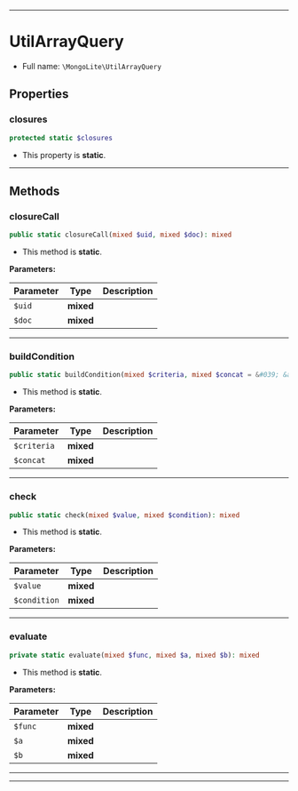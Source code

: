 ***

# UtilArrayQuery

* Full name: `\MongoLite\UtilArrayQuery`

## Properties

### closures

```php
protected static $closures
```

* This property is **static**.

***

## Methods

### closureCall

```php
public static closureCall(mixed $uid, mixed $doc): mixed
```

* This method is **static**.

**Parameters:**

| Parameter | Type | Description |
|-----------|------|-------------|
| `$uid` | **mixed** |  |
| `$doc` | **mixed** |  |

***

### buildCondition

```php
public static buildCondition(mixed $criteria, mixed $concat = &#039; &amp;&amp; &#039;): mixed
```

* This method is **static**.

**Parameters:**

| Parameter | Type | Description |
|-----------|------|-------------|
| `$criteria` | **mixed** |  |
| `$concat` | **mixed** |  |

***

### check

```php
public static check(mixed $value, mixed $condition): mixed
```

* This method is **static**.

**Parameters:**

| Parameter | Type | Description |
|-----------|------|-------------|
| `$value` | **mixed** |  |
| `$condition` | **mixed** |  |

***

### evaluate

```php
private static evaluate(mixed $func, mixed $a, mixed $b): mixed
```

* This method is **static**.

**Parameters:**

| Parameter | Type | Description |
|-----------|------|-------------|
| `$func` | **mixed** |  |
| `$a` | **mixed** |  |
| `$b` | **mixed** |  |

***


***

